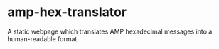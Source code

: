 # amp-hex-translator
A static webpage which translates AMP hexadecimal messages into a human-readable format
